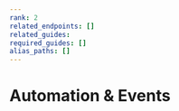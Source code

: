 ```yaml
---
rank: 2
related_endpoints: []
related_guides: 
required_guides: []
alias_paths: []
---
```


# Automation & Events
